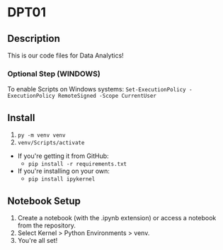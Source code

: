 # DPT01

## Description
This is our code files for Data Analytics!

### Optional Step (WINDOWS)
To enable Scripts on Windows systems:
`Set-ExecutionPolicy -ExecutionPolicy RemoteSigned -Scope CurrentUser`

## Install
1. `py -m venv venv`
2. `venv/Scripts/activate`
- If you're getting it from GitHub:
  - `pip install -r requirements.txt`
- If you're installing on your own:
  - `pip install ipykernel`

## Notebook Setup
1. Create a notebook (with the .ipynb extension) or access a notebook from the repository.
2. Select Kernel > Python Environments > venv.
3. You're all set!
